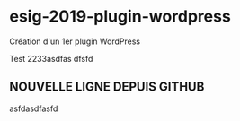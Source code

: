 # esig-2019-plugin-wordpress
Création d'un 1er plugin WordPress

Test 2233asdfas dfsfd 

## NOUVELLE LIGNE DEPUIS GITHUB

asfdasdfasfd
